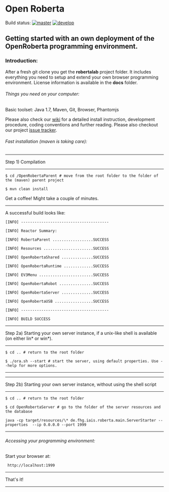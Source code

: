 # Open Roberta

Build status:
[![master](https://travis-ci.org/OpenRoberta/robertalab.svg?branch=master)](https://travis-ci.org/OpenRoberta/robertalab/builds)
[![develop](https://travis-ci.org/OpenRoberta/robertalab.svg?branch=develop)](https://travis-ci.org/OpenRoberta/robertalab/builds)

## Getting started with an own deployment of the OpenRoberta programming environment.


### Introduction: ###
After a fresh git clone you get the **robertalab** project folder.
It includes everything you need to setup and extend your own browser programming environment. License information is available in the **docs** folder.

###### Things you need on your computer: ######
Basic toolset: Java 1.7, Maven, Git, Browser, Phantomjs


Please also check our [wiki](http://wiki.open-roberta.org) for a detailed install instruction, development procedure, coding conventions and further reading. Please also checkout our project [issue tracker](http://jira.open-roberta.org).

###### Fast installation (maven is taking care): ######
***

Step 1) Compilation

***


``$ cd /OpenRobertaParent # move from the root folder to the folder of the (maven) parent project``

``$ mvn clean install  ``

Get a coffee! Might take a couple of minutes.

***

A successful build looks like:

``[INFO] ---------------------------------------``

``[INFO] Reactor Summary:``

``[INFO] RobertaParent ..................SUCCESS``

``[INFO] Resources ......................SUCCESS``

``[INFO] OpenRobertaShared ..............SUCCESS``

``[INFO] OpenRobertaRuntime .............SUCCESS``

``[INFO] EV3Menu ........................SUCCESS``

``[INFO] OpenRobertaRobot ...............SUCCESS``

``[INFO] OpenRobertaServer ..............SUCCESS``

``[INFO] OpenRobertaUSB .................SUCCESS``

``[INFO] ---------------------------------------``

``[INFO] BUILD SUCCESS``

***

Step 2a) Starting your own server instance, if a unix-like shell is available (on either lin* or win*).

***

``$ cd .. # return to the root folder``


``$ ./ora.sh --start # start the server, using default properties. Use --help for more options.``

***

***

Step 2b) Starting your own server instance, without using the shell script

***

``$ cd .. # return to the root folder``

``$ cd OpenRobertaServer # go to the folder of the server resources and the database``

``java -cp target/resources/\* de.fhg.iais.roberta.main.ServerStarter --properties  --ip 0.0.0.0 --port 1999``

***

###### Accessing your programming environment: ######
Start your browser at:

`` http://localhost:1999``

***

That's it!

***
